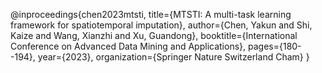 @inproceedings{chen2023mtsti,
  title={MTSTI: A multi-task learning framework for spatiotemporal imputation},
  author={Chen, Yakun and Shi, Kaize and Wang, Xianzhi and Xu, Guandong},
  booktitle={International Conference on Advanced Data Mining and Applications},
  pages={180--194},
  year={2023},
  organization={Springer Nature Switzerland Cham}
}